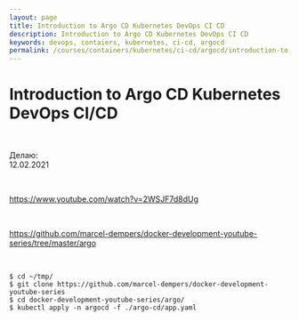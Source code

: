```yaml
---
layout: page
title: Introduction to Argo CD Kubernetes DevOps CI CD
description: Introduction to Argo CD Kubernetes DevOps CI CD
keywords: devops, contaiers, kubernetes, ci-cd, argocd
permalink: /courses/containers/kubernetes/ci-cd/argocd/introduction-to-argo-cd-kubernetes-devops-ci-cd/
---
```


# Introduction to Argo CD Kubernetes DevOps CI/CD

<br/>

Делаю:  
12.02.2021

<br/>

https://www.youtube.com/watch?v=2WSJF7d8dUg

<br/>

https://github.com/marcel-dempers/docker-development-youtube-series/tree/master/argo

<br/>

```
$ cd ~/tmp/
$ git clone https://github.com/marcel-dempers/docker-development-youtube-series
$ cd docker-development-youtube-series/argo/
$ kubectl apply -n argocd -f ./argo-cd/app.yaml
```
